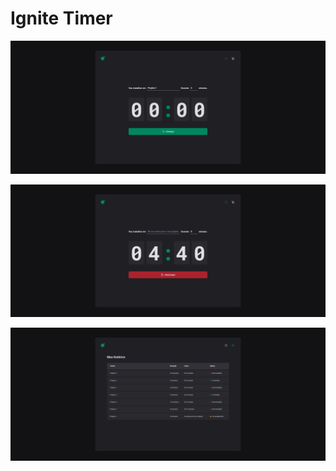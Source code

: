 # Ignite Timer

![App Screen](screenshots/01.png)

![App Screen](screenshots/02.png)

![App Screen](screenshots/03.png)

